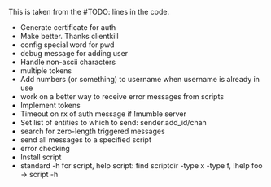 This is taken from the #TODO: lines in the code.

  * Generate certificate for auth
  * Make better.  Thanks clientkill
  * config special word for pwd
  * debug message for adding user
  * Handle non-ascii characters
  * multiple tokens
  * Add numbers (or something) to username when username is already in use
  * work on a better way to receive error messages from scripts
  * Implement tokens
  * Timeout on rx of auth message if !mumble server
  * Set list of entities to which to send: sender.add\_id/chan
  * search for zero-length triggered messages
  * send all messages to a specified script
  * error checking
  * Install script
  * standard -h for script, help script: find scriptdir -type x -type f, !help foo -> script -h